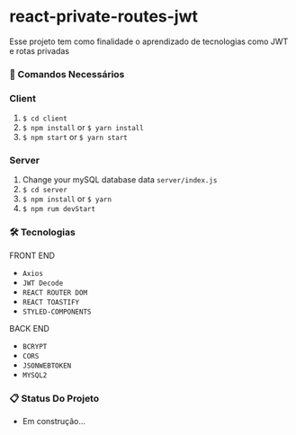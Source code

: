 # react-private-routes-jwt

Esse projeto tem como finalidade o aprendizado de tecnologias como JWT e rotas privadas





### 🔧 Comandos Necessários

### Client

  1. `$ cd client`
  2. `$ npm install` or `$ yarn install`
  3. `$ npm start` or `$ yarn start`
  
### Server

  1. Change your mySQL database data `server/index.js`
  2. `$ cd server`
  3. `$ npm install` or `$ yarn`
  4. `$ npm rum devStart`

### 🛠️ Tecnologias 

FRONT END
+ `Axios`
+ `JWT Decode` 
+ `REACT ROUTER DOM`
+ `REACT TOASTIFY`
+ `STYLED-COMPONENTS`

BACK END
+ `BCRYPT`
+ `CORS`
+ `JSONWEBTOKEN`
+ `MYSQL2`

### 📋 Status Do Projeto

- Em construção...




  
  



